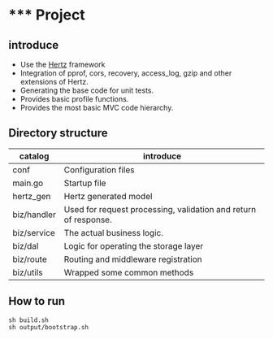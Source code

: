 # *** Project

## introduce

- Use the [Hertz](https://github.com/cloudwego/hertz/) framework
- Integration of pprof, cors, recovery, access_log, gzip and other extensions of Hertz.
- Generating the base code for unit tests.
- Provides basic profile functions.
- Provides the most basic MVC code hierarchy.

## Directory structure

| catalog     | introduce                                                       |
|-------------|-----------------------------------------------------------------|
| conf        | Configuration files                                             |
| main.go     | Startup file                                                    |
| hertz_gen   | Hertz generated model                                           |
| biz/handler | Used for request processing, validation and return of response. |
| biz/service | The actual business logic.                                      |
| biz/dal     | Logic for operating the storage layer                           |
| biz/route   | Routing and middleware registration                             |
| biz/utils   | Wrapped some common methods                                     |

## How to run

```shell
sh build.sh
sh output/bootstrap.sh
```